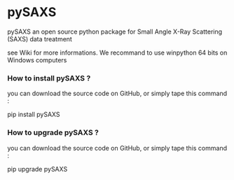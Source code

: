 # pySAXS
pySAXS an open source python package for Small Angle X-Ray Scattering (SAXS) data treatment

see Wiki for more informations.
We recommand to use winpython 64 bits on Windows computers

### How to install pySAXS  ? ###
you can download the source code on GitHub, or simply tape this command :

pip install pySAXS

### How to upgrade pySAXS ? ###
you can download the source code on GitHub, or simply tape this command :

pip upgrade pySAXS

